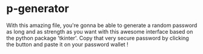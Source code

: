 # p-generator
With this amazing file, you're gonna be able to generate a random password as long and as strength as you want with this awesome interface based on the python
package 'tkinter'. Copy that very secure password by clicking the button and paste it on your password wallet !
